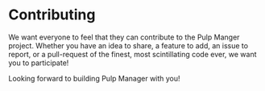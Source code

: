 # Contributing

We want everyone to feel that they can contribute to the Pulp Manger project.  Whether you have an idea to share, a feature to add, an issue to report, or a pull-request of the finest, most scintillating code ever, we want you to participate!

Looking forward to building Pulp Manager with you!
